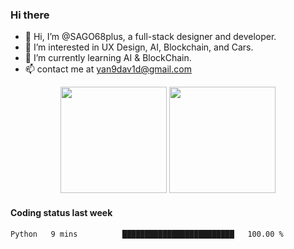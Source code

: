
### Hi there 

- 👋 Hi, I’m @SAGO68plus, a full-stack designer and developer.
- 👀 I’m interested in UX Design, AI, Blockchain, and Cars.
- 🌱 I’m currently learning AI & BlockChain.
- 📫 contact me at yan9dav1d@gmail.com
<div align="center">
  <span>  </span>
  <img height="170px" src="https://github-readme-stats.vercel.app/api?username=SAGO68plus" />
  <span>  </span>
  <img height="170px" src="https://github-readme-stats.vercel.app/api/top-langs/?username=SAGO68plus&layout=compact&langs_count=8" />
  <span>  </span>
</div>

#### Coding status last week
<!--START_SECTION:waka-->

```txt
Python   9 mins          █████████████████████████   100.00 %
```

<!--END_SECTION:waka-->
